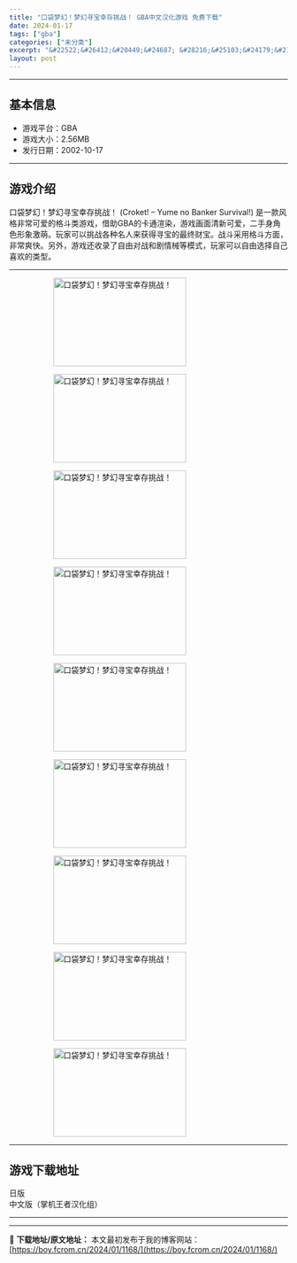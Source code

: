 ```yaml
---
title: "口袋梦幻！梦幻寻宝幸存挑战！ GBA中文汉化游戏 免费下载"
date: 2024-01-17
tags: ["gba"]
categories: ["未分类"]
excerpt: "&#22522;&#26412;&#20449;&#24687; &#28216;&#25103;&#24179;&#21488;&#65306;GBA &#28216;&#25103;&#22823;&#23567;&#65306;2.56MB &#21457;&#34892;&#26085;&amp;#&hellip;"
layout: post
---
```


 <hr><h2>&#22522;&#26412;&#20449;&#24687;</h2> <ul><li>&#28216;&#25103;&#24179;&#21488;&#65306;GBA</li> <li>&#28216;&#25103;&#22823;&#23567;&#65306;2.56MB</li> <li>&#21457;&#34892;&#26085;&#26399;&#65306;2002-10-17</li> </ul><hr><h2>&#28216;&#25103;&#20171;&#32461;</h2> <p>&#21475;&#34955;&#26790;&#24187;&#65281;&#26790;&#24187;&#23547;&#23453;&#24184;&#23384;&#25361;&#25112;&#65281; (Croket! &ndash; Yume no Banker Survival!) &#26159;&#19968;&#27454;&#39118;&#26684;&#38750;&#24120;&#21487;&#29233;&#30340;&#26684;&#26007;&#31867;&#28216;&#25103;&#65292;&#20511;&#21161;GBA&#30340;&#21345;&#36890;&#28210;&#26579;&#65292;&#28216;&#25103;&#30011;&#38754;&#28165;&#26032;&#21487;&#29233;&#65292;&#20108;&#25163;&#36523;&#35282;&#33394;&#24418;&#35937;&#28608;&#33804;&#12290;&#29609;&#23478;&#21487;&#20197;&#25361;&#25112;&#21508;&#31181;&#21517;&#20154;&#26469;&#33719;&#24471;&#23547;&#23453;&#30340;&#26368;&#32456;&#36130;&#23453;&#12290;&#25112;&#26007;&#37319;&#29992;&#26684;&#26007;&#26041;&#38754;&#65292;&#38750;&#24120;&#29245;&#24555;&#12290;&#21478;&#22806;&#65292;&#28216;&#25103;&#36824;&#25910;&#24405;&#20102;&#33258;&#30001;&#23545;&#25112;&#21644;&#21095;&#24773;&#26800;&#31561;&#27169;&#24335;&#65292;&#29609;&#23478;&#21487;&#20197;&#33258;&#30001;&#36873;&#25321;&#33258;&#24049;&#21916;&#27426;&#30340;&#31867;&#22411;&#12290;</p> <hr><figure><figure><img loading="lazy" decoding="async" width="240" height="160" data-id="4105" src="https://boy.fcrom.cn/wp-content/uploads/2024/01/20240116_65a6368fb5121.png" title="&#21475;&#34955;&#26790;&#24187;&#65281;&#26790;&#24187;&#23547;&#23453;&#24184;&#23384;&#25361;&#25112;&#65281;-1" alt="口袋梦幻！梦幻寻宝幸存挑战！"></figure><figure><img loading="lazy" decoding="async" width="240" height="160" data-id="4106" src="https://boy.fcrom.cn/wp-content/uploads/2024/01/20240116_65a6368fd8351.png" title="&#21475;&#34955;&#26790;&#24187;&#65281;&#26790;&#24187;&#23547;&#23453;&#24184;&#23384;&#25361;&#25112;&#65281;-2" alt="口袋梦幻！梦幻寻宝幸存挑战！"></figure><figure><img loading="lazy" decoding="async" width="240" height="160" data-id="4109" src="https://boy.fcrom.cn/wp-content/uploads/2024/01/20240116_65a63690094d5.png" title="&#21475;&#34955;&#26790;&#24187;&#65281;&#26790;&#24187;&#23547;&#23453;&#24184;&#23384;&#25361;&#25112;&#65281;-3" alt="口袋梦幻！梦幻寻宝幸存挑战！"></figure><figure><img loading="lazy" decoding="async" width="240" height="160" data-id="4111" src="https://boy.fcrom.cn/wp-content/uploads/2024/01/20240116_65a63690275f9.png" title="&#21475;&#34955;&#26790;&#24187;&#65281;&#26790;&#24187;&#23547;&#23453;&#24184;&#23384;&#25361;&#25112;&#65281;-4" alt="口袋梦幻！梦幻寻宝幸存挑战！"></figure><figure><img loading="lazy" decoding="async" width="240" height="160" data-id="4110" src="https://boy.fcrom.cn/wp-content/uploads/2024/01/20240116_65a6369046078.png" title="&#21475;&#34955;&#26790;&#24187;&#65281;&#26790;&#24187;&#23547;&#23453;&#24184;&#23384;&#25361;&#25112;&#65281;-5" alt="口袋梦幻！梦幻寻宝幸存挑战！"></figure><figure><img loading="lazy" decoding="async" width="240" height="160" data-id="4112" src="https://boy.fcrom.cn/wp-content/uploads/2024/01/20240116_65a6369063f83.png" title="&#21475;&#34955;&#26790;&#24187;&#65281;&#26790;&#24187;&#23547;&#23453;&#24184;&#23384;&#25361;&#25112;&#65281;-6" alt="口袋梦幻！梦幻寻宝幸存挑战！"></figure><figure><img loading="lazy" decoding="async" width="240" height="160" data-id="4107" src="https://boy.fcrom.cn/wp-content/uploads/2024/01/20240116_65a636908a64c.png" title="&#21475;&#34955;&#26790;&#24187;&#65281;&#26790;&#24187;&#23547;&#23453;&#24184;&#23384;&#25361;&#25112;&#65281;" alt="口袋梦幻！梦幻寻宝幸存挑战！"></figure><figure><img loading="lazy" decoding="async" width="240" height="160" data-id="4108" src="https://boy.fcrom.cn/wp-content/uploads/2024/01/20240116_65a63690b2383.png" title="&#21475;&#34955;&#26790;&#24187;&#65281;&#26790;&#24187;&#23547;&#23453;&#24184;&#23384;&#25361;&#25112;&#65281;" alt="口袋梦幻！梦幻寻宝幸存挑战！"></figure><figure><img loading="lazy" decoding="async" width="240" height="160" data-id="4104" src="https://boy.fcrom.cn/wp-content/uploads/2024/01/20240116_65a63690d5b7c.png" title="&#21475;&#34955;&#26790;&#24187;&#65281;&#26790;&#24187;&#23547;&#23453;&#24184;&#23384;&#25361;&#25112;&#65281;" alt="口袋梦幻！梦幻寻宝幸存挑战！"></figure></figure><hr><h2>&#28216;&#25103;&#19979;&#36733;&#22320;&#22336;</h2> <div><div> <div> <span></span><span>&#26085;&#29256;</span></div> <div> <span></span><span>&#20013;&#25991;&#29256;&#65288;&#25484;&#26426;&#29579;&#32773;&#27721;&#21270;&#32452;&#65289;</span></div> </div></div> <hr>

---
📖 **下载地址/原文地址：** 本文最初发布于我的博客网站：[https://boy.fcrom.cn/2024/01/1168/](https://boy.fcrom.cn/2024/01/1168/)
